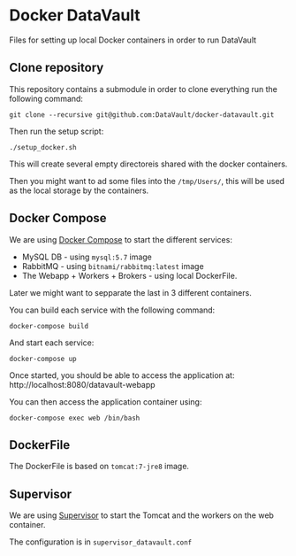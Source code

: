 # Docker DataVault

Files for setting up local Docker containers in order to run DataVault

## Clone repository

This repository contains a submodule in order to clone everything run the following command:

`git clone --recursive git@github.com:DataVault/docker-datavault.git`

Then run the setup script:

`./setup_docker.sh`

This will create several empty directoreis shared with the docker containers.

Then you might want to ad some files into the `/tmp/Users/`, this will be used as the local storage by the containers.

## Docker Compose

We are using [Docker Compose](https://docs.docker.com/compose/) to start the different services:
* MySQL DB - using `mysql:5.7` image
* RabbitMQ - using `bitnami/rabbitmq:latest` image
* The Webapp + Workers + Brokers - using local DockerFile.

Later we might want to sepparate the last in 3 different containers.

You can build each service with the following command:

`docker-compose build`

And start each service:

`docker-compose up`

Once started, you should be able to access the application at: http://localhost:8080/datavault-webapp

You can then access the application container using:

`docker-compose exec web /bin/bash`

## DockerFile

The DockerFile is based on `tomcat:7-jre8` image.

## Supervisor

We are using [Supervisor](https://docs.docker.com/engine/admin/multi-service_container/) to start the Tomcat and the workers on the web container.

The configuration is in `supervisor_datavault.conf`